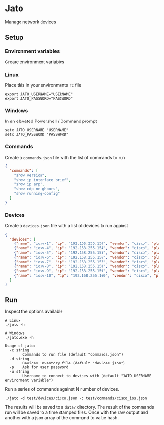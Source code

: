 # Jato
Manage network devices

## Setup

### Environment variables
Create environment variables

### Linux
Place this in your environments `rc` file
```
export JATO_USERNAME="USERNAME"
export JATO_PASSWORD="PASSWORD"
```

### Windows
In an elevated Powershell / Command prompt
```
setx JATO_USERNAME "USERNAME"
setx JATO_PASSWORD "PASSWORD"
```

### Commands
Create a `commands.json` file with the list of commands to run
```json
{
  "commands": [
    "show version",
    "show ip interface brief",
    "show ip arp",
    "show cdp neighbors",
    "show running-config"
  ]
}
```

### Devices
Create a `devices.json` file with a list of devices to run against
```json
{
  "devices": [
    {"name": "iosv-1", "ip": "192.168.255.150", "vendor": "cisco", "platform": "ios", "connector": "telnet"},
    {"name": "iosv-4", "ip": "192.168.255.154", "vendor": "cisco", "platform": "ios", "connector": "ssh"},
    {"name": "iosv-5", "ip": "192.168.255.155", "vendor": "cisco", "platform": "ios", "connector": "ssh"},
    {"name": "iosv-6", "ip": "192.168.255.156", "vendor": "cisco", "platform": "ios", "connector": "ssh"},
    {"name": "iosv-7", "ip": "192.168.255.157", "vendor": "cisco", "platform": "ios", "connector": "ssh"},
    {"name": "iosv-8", "ip": "192.168.255.158", "vendor": "cisco", "platform": "ios", "connector": "telnet"},
    {"name": "iosv-9", "ip": "192.168.255.159", "vendor": "cisco", "platform": "ios", "connector": "telnet"},
    {"name": "iosv-10", "ip": "192.168.255.160", "vendor": "cisco", "platform": "ios", "connector": "telnet"}
  ]
}
```

## Run
Inspect the options available
```
# Linux
./jato -h

# Windows
./jato.exe -h

Usage of jato:
  -c string
        Commands to run file (default "commands.json")
  -d string
        Devices inventory file (default "devices.json")
  -p    Ask for user password
  -u string
        Username to connect to devices with (default "JATO_USERNAME environment variable")
```

Run a series of commands against N number of devices.
```
./jato -d test/devices/cisco.json -c test/commands/cisco_ios.json
```
The results will be saved to a `data/` directory. The result of the 
commands run will be saved to a time stamped files. Once with the 
raw output and another with a json array of the command to value 
hash.
